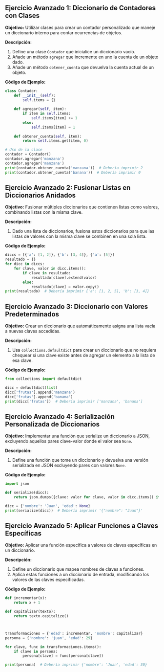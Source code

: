## Ejercicio Avanzado 1: Diccionario de Contadores con Clases

**Objetivo:** Utilizar clases para crear un contador personalizado que maneje un diccionario interno para contar ocurrencias de objetos.

**Descripción:**
1. Define una clase `Contador` que inicialice un diccionario vacío.
2. Añade un método `agregar` que incremente en uno la cuenta de un objeto dado.
3. Añade un método `obtener_cuenta` que devuelva la cuenta actual de un objeto.

**Código de Ejemplo:**
```python
class Contador:
    def __init__(self):
        self.items = {}
    
    def agregar(self, item):
        if item in self.items:
            self.items[item] += 1
        else:
            self.items[item] = 1
    
    def obtener_cuenta(self, item):
        return self.items.get(item, 0)

# Uso de la clase
contador = Contador()
contador.agregar('manzana')
contador.agregar('manzana')
print(contador.obtener_cuenta('manzana'))  # Debería imprimir 2
print(contador.obtener_cuenta('banana'))  # Debería imprimir 0
```

## Ejercicio Avanzado 2: Fusionar Listas en Diccionarios Anidados

**Objetivo:** Fusionar múltiples diccionarios que contienen listas como valores, combinando listas con la misma clave.

**Descripción:**
1. Dado una lista de diccionarios, fusiona estos diccionarios para que las listas de valores con la misma clave se combinen en una sola lista.

**Código de Ejemplo:**
```python
diccs = [{'a': [1, 2]}, {'b': [3, 4]}, {'a': [5]}]
resultado = {}
for dicc in diccs:
    for clave, valor in dicc.items():
        if clave in resultado:
            resultado[clave].extend(valor)
        else:
            resultado[clave] = valor.copy()
print(resultado)  # Debería imprimir {'a': [1, 2, 5], 'b': [3, 4]}
```

## Ejercicio Avanzado 3: Diccionario con Valores Predeterminados

**Objetivo:** Crear un diccionario que automáticamente asigna una lista vacía a nuevas claves accedidas.

**Descripción:**
1. Usa `collections.defaultdict` para crear un diccionario que no requiera chequear si una clave existe antes de agregar un elemento a la lista de esa clave.

**Código de Ejemplo:**
```python
from collections import defaultdict

dicc = defaultdict(list)
dicc['frutas'].append('manzana')
dicc['frutas'].append('banana')
print(dicc['frutas'])  # Debería imprimir ['manzana', 'banana']
```

## Ejercicio Avanzado 4: Serialización Personalizada de Diccionarios

**Objetivo:** Implementar una función que serialize un diccionario a JSON, excluyendo aquellos pares clave-valor donde el valor sea `None`.

**Descripción:**
1. Define una función que tome un diccionario y devuelva una versión serializada en JSON excluyendo pares con valores `None`.

**Código de Ejemplo:**
```python
import json

def serialize(dicc):
    return json.dumps({clave: valor for clave, valor in dicc.items() if valor is not None})

dicc = {'nombre': 'Juan', 'edad': None}
print(serialize(dicc))  # Debería imprimir '{"nombre": "Juan"}'
```

## Ejercicio Avanzado 5: Aplicar Funciones a Claves Específicas

**Objetivo:** Aplicar una función específica a valores de claves específicas en un diccionario.

**Descripción:**
1. Define un diccionario que mapea nombres de claves a funciones.
2. Aplica estas funciones a un diccionario de entrada, modificando los valores de las claves especificadas.

**Código de Ejemplo:**
```python
def incrementar(x):
    return x + 1

def capitalizar(texto):
    return texto.capitalize()



transformaciones = {'edad': incrementar, 'nombre': capitalizar}
persona = {'nombre': 'juan', 'edad': 29}

for clave, func in transformaciones.items():
    if clave in persona:
        persona[clave] = func(persona[clave])

print(persona)  # Debería imprimir {'nombre': 'Juan', 'edad': 30}
```